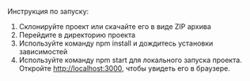 Инструкция по запуску:

1) Склонируйте проект или скачайте его в виде ZIP архива
2) Перейдите в директорию проекта
3) Используйте команду npm install и дождитесь установки зависимостей
4) Используйте команду npm start для локального запуска проекта.
Откройте [http://localhost:3000](http://localhost:3000), чтобы увидеть его в браузере.
